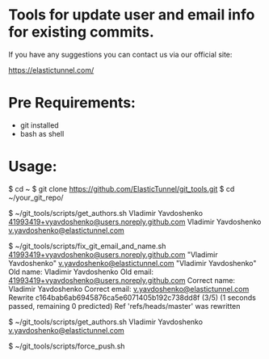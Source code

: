 # Tools for update user and email info for existing commits.

If you have any suggestions you can contact us via our official site:

https://elastictunnel.com/

# Pre Requirements:
- git installed
- bash as shell

# Usage:

$ cd ~
$ git clone https://github.com/ElasticTunnel/git_tools.git
$ cd ~/your_git_repo/

$ ~/git_tools/scripts/get_authors.sh
Vladimir Yavdoshenko <41993419+vyavdoshenko@users.noreply.github.com>
Vladimir Yavdoshenko <v.yavdoshenko@elastictunnel.com>

$ ~/git_tools/scripts/fix_git_email_and_name.sh 41993419+vyavdoshenko@users.noreply.github.com "Vladimir Yavdoshenko" v.yavdoshenko@elastictunnel.com "Vladimir Yavdoshenko"
Old name: Vladimir Yavdoshenko
Old email: 41993419+vyavdoshenko@users.noreply.github.com
Correct name: Vladimir Yavdoshenko
Correct email: v.yavdoshenko@elastictunnel.com
Rewrite c164bab6ab6945876ca5e6071405b192c738dd8f (3/5) (1 seconds passed, remaining 0 predicted)
Ref 'refs/heads/master' was rewritten

$ ~/git_tools/scripts/get_authors.sh
Vladimir Yavdoshenko <v.yavdoshenko@elastictunnel.com>

$ ~/git_tools/scripts/force_push.sh


